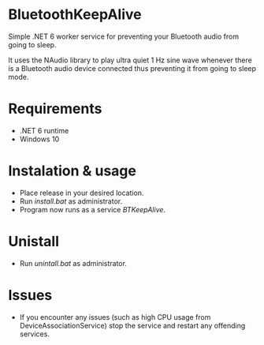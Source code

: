 # BluetoothKeepAlive
Simple .NET 6 worker service for preventing your Bluetooth audio from going to sleep.

It uses the NAudio library to play ultra quiet 1 Hz sine wave whenever there is a Bluetooth audio device connected thus preventing it from going to sleep mode.

# Requirements
- .NET 6 runtime
- Windows 10
# Instalation & usage
- Place release in your desired location.
- Run <i>install.bat</i> as administrator.
- Program now runs as a service <i>BTKeepAlive</i>.
# Unistall
- Run <i>unintall.bat</i> as administrator.
# Issues
- If you encounter any issues (such as high CPU usage from DeviceAssociationService) stop the service and restart any offending services.
